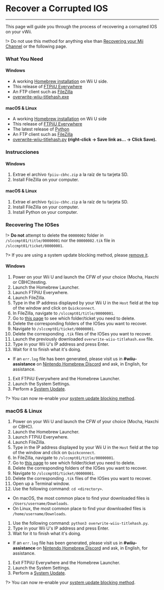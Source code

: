 # Recover a Corrupted IOS
---
This page will guide you through the process of recovering a corrupted IOS on your vWii.

!> Do not use this method for anything else than [Recovering your Mii Channel](recover-mii-channel) or the following page.

### What You Need

<!-- tabs:start -->

#### **Windows**

- A working [Homebrew installation](introduction) on Wii U side.
- This release of [FTPiiU Everywhere](http://wiiubru.com/appstore/zips/fpiiu-cbhc.zip)
- An FTP client such as [FileZilla](https://filezilla-project.org/download.php?show_all=1)
- <a href="https://github.com/ihaveamac/overwrite-wiiu-titlehash/releases/download/v1.0/overwrite-wiiu-titlehash.exe" download>overwrite-wiiu-titlehash.exe</a>

#### **macOS & Linux**

- A working [Homebrew installation](introduction) on Wii U side
- This release of [FTPiiU Everywhere](http://wiiubru.com/appstore/zips/fpiiu-cbhc.zip)
- The latest release of [Python](https://www.python.org/downloads/)
- An FTP client such as [FileZilla](https://filezilla-project.org/download.php?show_all=1)
- <a href="https://github.com/ihaveamac/overwrite-wiiu-titlehash/raw/master/overwrite-wiiu-titlehash.py" download>overwrite-wiiu-titlehash.py</a> **(right-click -> Save link as... -> Click Save).**

<!-- tabs:end -->

### Instrucciones

<!-- tabs:start -->

#### **Windows**

1. Extrae el archivo `fpiiu-cbhc.zip` a la raíz de tu tarjeta SD.
1. Install FileZilla on your computer.

#### **macOS & Linux**

1. Extrae el archivo `fpiiu-cbhc.zip` a la raíz de tu tarjeta SD.
1. Install FileZilla on your computer.
1. Install Python on your computer.

<!-- tabs:end -->

### Recovering The IOSes

!> **Do not** attempt to delete the `00000002` folder in `/slccmpt01/title/00000001` nor the `00000002.tik` file in `/slccmpt01/ticket/00000001`.

?> If you are using a system update blocking method, please [remove it](unblock-updates).

<!-- tabs:start -->

#### **Windows**

1. Power on your Wii U and launch the CFW of your choice (Mocha, Haxchi or CBHC)testing.
1. Launch the Homebrew Launcher.
1. Launch FTPiiU Everywhere.
1. Launch FileZilla.
1. Type in the IP address displayed by your Wii U in the `Host` field at the top of the window and click on `Quickconnect`.
1. In FileZilla, navigate to `/slccmpt01/title/00000001`.
1. Go to [this page](ios-folders) to see which folder/ticket you need to delete.
1. Delete the corresponding folders of the IOSes you want to recover.
1. Navigate to `/slccmpt01/ticket/00000001`.
1. Delete the corresponding `.tik` files of the IOSes you want to recover.
1. Launch the previously downloaded `overwrite-wiiu-titlehash.exe` file.
1. Type in your Wii U's IP address and press Enter.
1. Wait for it to finish what it's doing.
 - If an `err.log` file has been generated, please visit us in **#wiiu-assistance** on [Nintendo Homebrew Discord](https://discord.gg/C29hYvh) and ask, in English, for assistance.
1. Exit FTPiiU Everywhere and the Homebrew Launcher.
1. Launch the System Settings.
1. Perform a [System Update](https://en-americas-support.nintendo.com/app/answers/detail/a_id/1136/~/how-to-perform-a-system-update).

?> You can now re-enable your [system update blocking method](block-updates).

### **macOS & Linux**

1. Power on your Wii U and launch the CFW of your choice (Mocha, Haxchi or CBHC).
1. Launch the Homebrew Launcher.
1. Launch FTPiiU Everywhere.
1. Launch FileZilla.
1. Type in the IP address displayed by your Wii U in the `Host` field at the top of the window and click on `Quickconnect`.
1. In FileZilla, navigate to `/slccmpt01/title/00000001`.
1. Go to [this page](ios-folders) to see which folder/ticket you need to delete.
1. Delete the corresponding folders of the IOSes you want to recover.
1. Navigate to `/slccmpt01/ticket/00000001`.
1. Delete the corresponding `.tik` files of the IOSes you want to recover.
1. Open up a Terminal window.
1. Use the following command: `cd <directory>`.
 - On macOS, the most common place to find your downloaded files is `/Users/username/Downloads`.
 - On Linux, the most common place to find your downloaded files is `/home/username/Downloads`.
1. Use the following command: `python3 overwrite-wiiu-titlehash.py`.
1. Type in your Wii U's IP address and press Enter.
1. Wait for it to finish what it's doing.
 - If an `err.log` file has been generated, please visit us in **#wiiu-assistance** on [Nintendo Homebrew Discord](https://discord.gg/C29hYvh) and ask, in English, for assistance.
1. Exit FTPiiU Everywhere and the Homebrew Launcher.
1. Launch the System Settings.
1. Perform a [System Update](https://en-americas-support.nintendo.com/app/answers/detail/a_id/1136/~/how-to-perform-a-system-update).

?> You can now re-enable your [system update blocking method](block-updates).

<!-- tabs:end -->